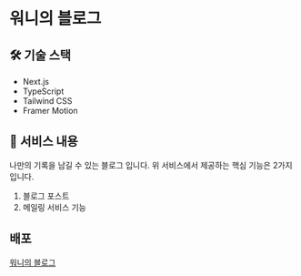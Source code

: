 # 워니의 블로그

## 🛠 기술 스택

- Next.js
- TypeScript
- Tailwind CSS
- Framer Motion

## 🔖 서비스 내용

나만의 기록을 남길 수 있는 블로그 입니다.
위 서비스에서 제공하는 핵심 기능은 2가지입니다.

1. 블로그 포스트
2. 메일링 서비스 기능

## 배포

[워니의 블로그](https://wonny11-blog.vercel.app/)
